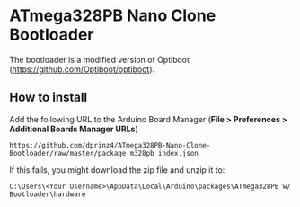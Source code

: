 # ATmega328PB Nano Clone Bootloader
The bootloader is a modified version of Optiboot (https://github.com/Optiboot/optiboot).

## How to install
Add the following URL to the Arduino Board Manager (**File > Preferences > Additional Boards Manager URLs**)
```
https://github.com/dprinz4/ATmega328PB-Nano-Clone-Bootloader/raw/master/package_m328pb_index.json
```
If this fails, you might download the zip file and unzip it to:
```
C:\Users\<Your Username>\AppData\Local\Arduino\packages\ATmega328PB w/ Bootloader\hardware
```
